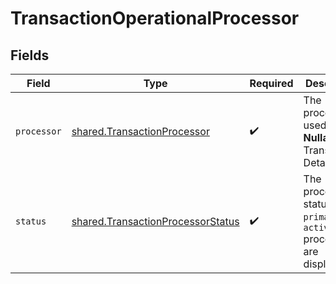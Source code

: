 # TransactionOperationalProcessor


## Fields

| Field                                                                                         | Type                                                                                          | Required                                                                                      | Description                                                                                   | Example                                                                                       |
| --------------------------------------------------------------------------------------------- | --------------------------------------------------------------------------------------------- | --------------------------------------------------------------------------------------------- | --------------------------------------------------------------------------------------------- | --------------------------------------------------------------------------------------------- |
| `processor`                                                                                   | [shared.TransactionProcessor](../../../sdk/models/shared/transactionprocessor.md)             | :heavy_check_mark:                                                                            | The processor used. **Nullable** for Transactions Details.                                    | adyen_gateway                                                                                 |
| `status`                                                                                      | [shared.TransactionProcessorStatus](../../../sdk/models/shared/transactionprocessorstatus.md) | :heavy_check_mark:                                                                            | The processor's status. Only `primary` and `active` processor are displayed.                  | primary                                                                                       |